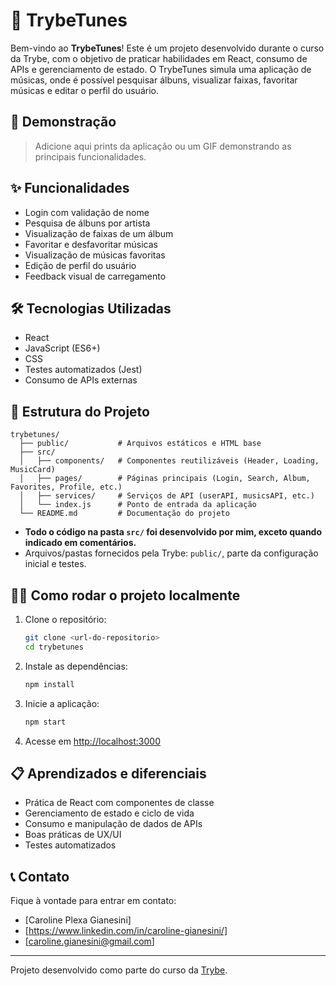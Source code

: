 # 🎵 TrybeTunes

Bem-vindo ao **TrybeTunes**! Este é um projeto desenvolvido durante o curso da Trybe, com o objetivo de praticar habilidades em React, consumo de APIs e gerenciamento de estado. O TrybeTunes simula uma aplicação de músicas, onde é possível pesquisar álbuns, visualizar faixas, favoritar músicas e editar o perfil do usuário.

## 🚀 Demonstração

> Adicione aqui prints da aplicação ou um GIF demonstrando as principais funcionalidades.

## ✨ Funcionalidades

- Login com validação de nome
- Pesquisa de álbuns por artista
- Visualização de faixas de um álbum
- Favoritar e desfavoritar músicas
- Visualização de músicas favoritas
- Edição de perfil do usuário
- Feedback visual de carregamento

## 🛠️ Tecnologias Utilizadas

- React
- JavaScript (ES6+)
- CSS
- Testes automatizados (Jest)
- Consumo de APIs externas

## 📁 Estrutura do Projeto

```
trybetunes/
  ├── public/           # Arquivos estáticos e HTML base
  ├── src/
  │   ├── components/   # Componentes reutilizáveis (Header, Loading, MusicCard)
  │   ├── pages/        # Páginas principais (Login, Search, Album, Favorites, Profile, etc.)
  │   ├── services/     # Serviços de API (userAPI, musicsAPI, etc.)
  │   └── index.js      # Ponto de entrada da aplicação
  └── README.md         # Documentação do projeto
```

- **Todo o código na pasta `src/` foi desenvolvido por mim, exceto quando indicado em comentários.**
- Arquivos/pastas fornecidos pela Trybe: `public/`, parte da configuração inicial e testes.

## 🧑‍💻 Como rodar o projeto localmente

1. Clone o repositório:
   ```bash
   git clone <url-do-repositorio>
   cd trybetunes
   ```
2. Instale as dependências:
   ```bash
   npm install
   ```
3. Inicie a aplicação:
   ```bash
   npm start
   ```
4. Acesse em [http://localhost:3000](http://localhost:3000)

## 📋 Aprendizados e diferenciais

- Prática de React com componentes de classe
- Gerenciamento de estado e ciclo de vida
- Consumo e manipulação de dados de APIs
- Boas práticas de UX/UI
- Testes automatizados

## 📞 Contato

Fique à vontade para entrar em contato:
- [Caroline Plexa Gianesini]
- [https://www.linkedin.com/in/caroline-gianesini/]
- [caroline.gianesini@gmail.com]

---

Projeto desenvolvido como parte do curso da [Trybe](https://www.betrybe.com/).